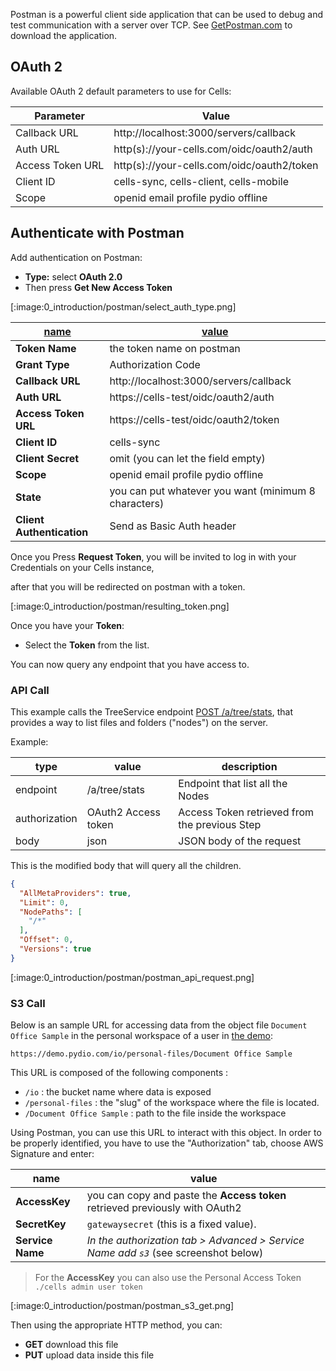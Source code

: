 Postman is a powerful client side application that can be used to debug and test communication with a server over TCP. See [GetPostman.com](https://www.getpostman.com/) to download the application.

## OAuth 2

Available OAuth 2 default parameters to use for Cells:

| Parameter        | Value                                      |
| ---------------- | ------------------------------------------ |
| Callback URL     | http://localhost:3000/servers/callback     |
| Auth URL         | http(s)://your-cells.com/oidc/oauth2/auth  |
| Access Token URL | http(s)://your-cells.com/oidc/oauth2/token |
| Client ID        | cells-sync, cells-client, cells-mobile     |
| Scope            | openid email profile pydio offline         |

## Authenticate with Postman

Add authentication on Postman:

- **Type:** select **OAuth 2.0**
- Then press **Get New Access Token**

[:image:0_introduction/postman/select_auth_type.png]


| <u>name</u>               | <u>value</u>                                         |
| ------------------------- | ---------------------------------------------------- |
| **Token Name**            | the token name on postman                            |
| **Grant Type**            | Authorization Code                                   |
| **Callback URL**          | http://localhost:3000/servers/callback               |
| **Auth URL**              | https://cells-test/oidc/oauth2/auth                  |
| **Access Token URL**      | https://cells-test/oidc/oauth2/token                 |
| **Client ID**             | cells-sync                                           |
| **Client Secret**         | omit (you can let the field empty)                   |
| **Scope**                 | openid email profile pydio offline                   |
| **State**                 | you can put whatever you want (minimum 8 characters) |
| **Client Authentication** | Send as Basic Auth header                            |


Once you Press **Request Token**, you will be invited to log in with your Credentials on your Cells instance,

after that you will be redirected on postman with a token.

[:image:0_introduction/postman/resulting_token.png]

Once you have your **Token**:

- Select the **Token** from the list.

You can now query any endpoint that you have access to.

### API Call

This example calls the TreeService endpoint [POST /a/tree/stats](./post-atreestats), that provides a way to list files and folders ("nodes") on the server.

Example:

| type          | value               | description                                   |
| ------------- | ------------------- | --------------------------------------------- |
| endpoint      | /a/tree/stats       | Endpoint that list all the Nodes              |
| authorization | OAuth2 Access token | Access Token retrieved from the previous Step |
| body          | json                | JSON body of the request                      |

This is the modified body that will query all the children.

```json
{
  "AllMetaProviders": true,
  "Limit": 0,
  "NodePaths": [
    "/*"
  ],
  "Offset": 0,
  "Versions": true
}
```

[:image:0_introduction/postman/postman_api_request.png]

### S3 Call

Below is an sample URL for accessing data from the object file `Document Office Sample` in the personal workspace of a user in [the demo](http://demo.pydio.com):

`https://demo.pydio.com/io/personal-files/Document Office Sample`

This URL is composed of the following components :  

- `/io` : the bucket name where data is exposed  
- `/personal-files` : the "slug" of the workspace where the file is located.
- `/Document Office Sample` : path to the file inside the workspace

Using Postman, you can use this URL to interact with this object. In order to be properly identified, you have to use the "Authorization" tab, choose AWS Signature and enter:

| name             | value                                                                                |
| ---------------- | ------------------------------------------------------------------------------------ |
| **AccessKey**    | you can copy and paste the **Access token** retrieved previously with OAuth2         |
| **SecretKey**    | `gatewaysecret` (this is a fixed value).                                             |
| **Service Name** | _In the authorization tab > Advanced > Service Name add `s3`_ (see screenshot below) |


> For the **AccessKey** you can also use the Personal Access Token `./cells admin user token`

[:image:0_introduction/postman/postman_s3_get.png]

Then using the appropriate HTTP method, you can:

- **GET** download this file
- **PUT** upload data inside this file
